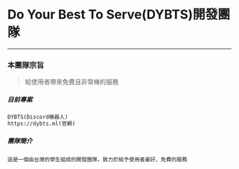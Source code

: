 # Do Your Best To Serve(DYBTS)開發團隊
---

### 本團隊宗旨
> 給使用者帶來免費且非常棒的服務


##### 目前專案
```diff
DYBTS(Discord機器人)
https://dybts.ml(官網)
```

##### 團隊簡介
```
這是一個由台灣的學生組成的開發團隊，致力於給予使用者最好、免費的服務
```
